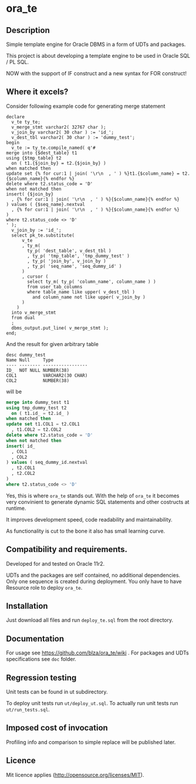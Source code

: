 # ora_te
## Description
Simple template engine for Oracle DBMS in a form of UDTs and packages.

This project is about developing a template engine to be used in Oracle SQL / PL SQL.

NOW with the support of IF construct and a new syntax for FOR construct!

## Where it excels?

Consider following example code for generating merge statement
```plsql
declare
  v_te ty_te;
  v_merge_stmt varchar2( 32767 char );
  v_join_by varchar2( 30 char ) := 'id_';
  v_dest_tbl varchar2( 30 char ) := 'dummy_test';
begin
  v_te := ty_te.compile_named( q'#
merge into {$dest_table} t1
using {$tmp_table} t2
  on ( t1.{$join_by} = t2.{$join_by} )
when matched then 
update set {% for cur:1 | join( '\r\n  , ' ) %}t1.{$column_name} = t2.{$column_name}{% endfor %}
delete where t2.status_code = 'D'
when not matched then 
insert( {$join_by}
  , {% for cur:1 | join( '\r\n  , ' ) %}{$column_name}{% endfor %}
) values ( {$seq_name}.nextval
  , {% for cur:1 | join( '\r\n  , ' ) %}{$column_name}{% endfor %}
) 
where t2.status_code <> 'D'
' );
  v_join_by := 'id_';
  select pk_te.substitute( 
      v_te
      , ty_m( 
        ty_p( 'dest_table', v_dest_tbl )
        , ty_p( 'tmp_table', 'tmp_dummy_test' ) 
        , ty_p( 'join_by', v_join_by ) 
        , ty_p( 'seq_name', 'seq_dummy_id' )
      )
      , cursor ( 
        select ty_m( ty_p( 'column_name', column_name ) )
        from user_tab_columns 
        where table_name like upper( v_dest_tbl ) 
          and column_name not like upper( v_join_by )
      )
    )
  into v_merge_stmt 
  from dual
  ;
  dbms_output.put_line( v_merge_stmt );
end;
```
And the result for given arbitrary table
```
desc dummy_test
Name Null     Type              
---- -------- ----------------- 
ID_  NOT NULL NUMBER(38)        
COL1          VARCHAR2(30 CHAR) 
COL2          NUMBER(38) 
```
will be
```sql
merge into dummy_test t1
using tmp_dummy_test t2
  on ( t1.id_ = t2.id_ )
when matched then
update set t1.COL1 = t2.COL1
  , t1.COL2 = t2.COL2
delete where t2.status_code = 'D'
when not matched then 
insert( id_
  , COL1
  , COL2
) values ( seq_dummy_id.nextval
  , t2.COL1
  , t2.COL2
) 
where t2.status_code <> 'D'
```

Yes, this is where `ora_te` stands out. With the help of `ora_te` it becomes very convinient to generate dynamic SQL statements and other costructs at runtime. 

It improves development speed, code readability and maintainability. 

As functionality is cut to the bone it also has small learning curve.

## Compatibility and requirements.
Developed for and tested on Oracle 11r2.

UDTs and the packages are self contained, no additional dependencies. Only one sequence is created during deployment. You only have to have Resource role to deploy `ora_te`.

## Installation
Just download all files and run `deploy_te.sql` from the root directory.

## Documentation
For usage see https://github.com/blza/ora_te/wiki .
For packages and UDTs specifications see `doc` folder.

## Regression testing
Unit tests can be found in ut subdirectory.

To deploy unit tests run `ut/deploy_ut.sql`.
To actually run unit tests run `ut/run_tests.sql`.

## Imposed cost of invocation
Profiling info and comparison to simple replace will be published later.


## Licence
Mit licence applies (http://opensource.org/licenses/MIT).